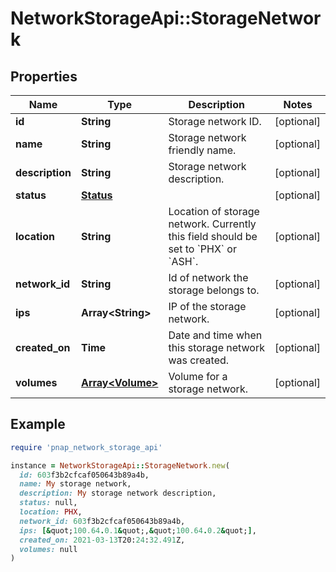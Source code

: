 # NetworkStorageApi::StorageNetwork

## Properties

| Name | Type | Description | Notes |
| ---- | ---- | ----------- | ----- |
| **id** | **String** | Storage network ID. | [optional] |
| **name** | **String** | Storage network friendly name. | [optional] |
| **description** | **String** | Storage network description. | [optional] |
| **status** | [**Status**](Status.md) |  | [optional] |
| **location** | **String** | Location of storage network. Currently this field should be set to &#x60;PHX&#x60; or &#x60;ASH&#x60;. | [optional] |
| **network_id** | **String** | Id of network the storage belongs to. | [optional] |
| **ips** | **Array&lt;String&gt;** | IP of the storage network. | [optional] |
| **created_on** | **Time** | Date and time when this storage network was created. | [optional] |
| **volumes** | [**Array&lt;Volume&gt;**](Volume.md) | Volume for a storage network. | [optional] |

## Example

```ruby
require 'pnap_network_storage_api'

instance = NetworkStorageApi::StorageNetwork.new(
  id: 603f3b2cfcaf050643b89a4b,
  name: My storage network,
  description: My storage network description,
  status: null,
  location: PHX,
  network_id: 603f3b2cfcaf050643b89a4b,
  ips: [&quot;100.64.0.1&quot;,&quot;100.64.0.2&quot;],
  created_on: 2021-03-13T20:24:32.491Z,
  volumes: null
)
```

